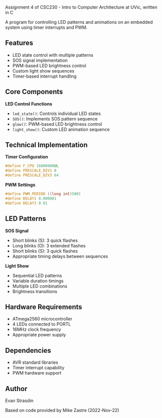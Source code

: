Assignment 4 of CSC230 - Intro to Computer Architecture at UVic, written in C

A program for controlling LED patterns and animations on an embedded system using timer interrupts and PWM.

## Features

- LED state control with multiple patterns
- SOS signal implementation
- PWM-based LED brightness control
- Custom light show sequences
- Timer-based interrupt handling

## Core Components

**LED Control Functions**
- `led_state()`: Controls individual LED states
- `SOS()`: Implements SOS pattern sequence
- `glow()`: PWM-based LED brightness control
- `light_show()`: Custom LED animation sequence

## Technical Implementation

**Timer Configuration**
```c
#define F_CPU 16000000UL
#define PRESCALE_DIV1 8
#define PRESCALE_DIV3 64
```

**PWM Settings**
```c
#define PWM_PERIOD ((long int)500)
#define DELAY1 0.000001
#define DELAY3 0.01
```

## LED Patterns

**SOS Signal**
- Short blinks (S): 3 quick flashes
- Long blinks (O): 3 extended flashes
- Short blinks (S): 3 quick flashes
- Appropriate timing delays between sequences

**Light Show**
- Sequential LED patterns
- Variable duration timings
- Multiple LED combinations
- Brightness transitions

## Hardware Requirements

- ATmega2560 microcontroller
- 4 LEDs connected to PORTL
- 16MHz clock frequency
- Appropriate power supply

## Dependencies

- AVR standard libraries
- Timer interrupt capability
- PWM hardware support

## Author

Evan Strasdin

Based on code provided by Mike Zastre (2022-Nov-22)
